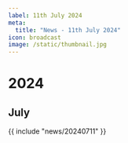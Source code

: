 ```yaml
---
label: 11th July 2024
meta:
  title: "News - 11th July 2024"
icon: broadcast
image: /static/thumbnail.jpg
---
```


# 2024
## July

{{ include "news/20240711" }}